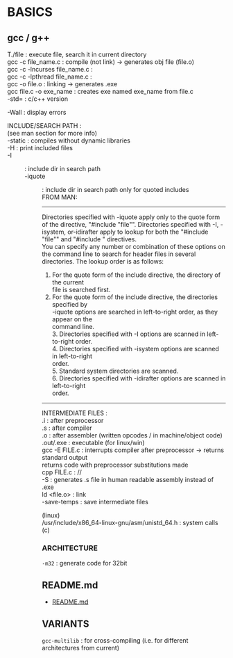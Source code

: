 # BASICS

## gcc / g++  
  
T./file : execute file, search it in current directory  
gcc -c file_name.c : compile (not link) -> generates obj file (file.o)  
gcc -c -lncurses file_name.c :   
gcc -c -lpthread file_name.c :   
gcc -o file.o : linking -> generates .exe  
gcc file.c -o exe_name : creates exe named exe_name from file.c  
-std=<std> : c/c++ version  
  
-Wall		: display errors  
  
INCLUDE/SEARCH PATH :  
(see man section for more info)  
-static : compiles without dynamic libraries  
-H : print included files  
-I<dir> : include dir in search path  
-iquote<dir> : include dir in search path only for quoted includes  
FROM MAN:  
***  
Directories specified with -iquote apply only to the quote form of the directive, "#include "file"".  Directories specified with -I, -isystem, or-idirafter apply to lookup for both the "#include "file"" and "#include <file>" directives.  
You can specify any number or combination of these options on the command line to search for header files in several directories.  The lookup order is as follows:  
1.  For the quote form of the include directive, the directory of the current  
               file is searched first.  
2. For the quote form of the include directive, the directories specified by  
-iquote options are searched in left-to-right order, as they appear on the  
command line.  
           3.  Directories specified with -I options are scanned in left-to-right order.  
           4.  Directories specified with -isystem options are scanned in left-to-right  
               order.  
           5.  Standard system directories are scanned.  
           6.  Directories specified with -idirafter options are scanned in left-to-right  
               order.  
***  
  
INTERMEDIATE FILES :   
.i		: after preprocessor  
.s		: after compiler  
.o		: after assembler (written  opcodes / in machine/object code)  
.out/.exe	: executable (for linux/win)  
gcc -E FILE.c : interrupts compiler after preprocessor -> returns standard output  
	returns code with preprocessor substitutions made  
cpp FILE.c : //  
-S : generates .s file in human readable assembly instead of .exe  
ld <file.o> : link  
-save-temps	: save intermediate files  
  
  
(linux)  
/usr/include/x86_64-linux-gnu/asm/unistd_64.h : system calls (c)  

### ARCHITECTURE
`-m32` : generate code for 32bit  

## README.md  
*	[README.md](./README.md)  

## VARIANTS
`gcc-multilib` : for cross-compiling (i.e. for different architectures from current)  
